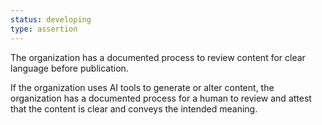 ```yaml
---
status: developing
type: assertion
---
```


The organization has a documented process to review content for clear language before publication.

If the organization uses AI tools to generate or alter content, the organization has a documented process for a human to review and attest that the content is clear and conveys the intended meaning.
